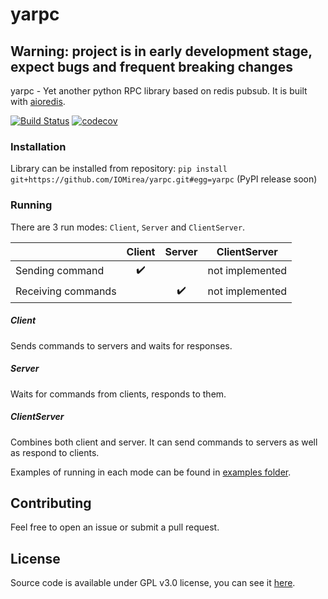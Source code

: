 # yarpc
## Warning: project is in early development stage, expect bugs and frequent breaking changes

yarpc - Yet another python RPC library based on redis pubsub. It is built with [aioredis](https://github.com/aio-libs/aioredis).

[![Build Status](https://travis-ci.org/IOMirea/yarpc.svg?branch=master)](https://travis-ci.org/IOMirea/yarpc)
[![codecov](https://codecov.io/gh/IOMirea/yarpc/branch/master/graph/badge.svg)](https://codecov.io/gh/IOMirea/yarpc)

### Installation
Library can be installed from repository: `pip install git+https://github.com/IOMirea/yarpc.git#egg=yarpc` (PyPI release soon)

### Running
There are 3 run modes: `Client`, `Server` and `ClientServer`.

|                    | Client | Server |  ClientServer   |
| :----------------- | :----: | :----: | :-------------: |
| Sending command    |    ✔️   |        | not implemented |
| Receiving commands |        |    ✔️   | not implemented |

##### Client
Sends commands to servers and waits for responses.

##### Server
Waits for commands from clients, responds to them.

##### ClientServer
Combines both client and server. It can send commands to servers as well as respond to clients.


Examples of running in each mode can be found in [examples folder](https://github.com/IOMirea/yarpc/blob/master/examples).

## Contributing
Feel free to open an issue or submit a pull request.  

## License
Source code is available under GPL v3.0 license, you can see it [here](https://github.com/IOMirea/yarpc/blob/master/LICENSE).
